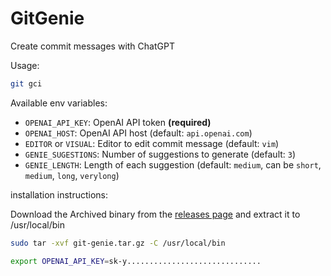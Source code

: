 # GitGenie
Create commit messages with ChatGPT

Usage:
    
```bash
git gci 
```

Available env variables:

- `OPENAI_API_KEY`: OpenAI API token **(required)**
- `OPENAI_HOST`: OpenAI API host (default: `api.openai.com`)
- `EDITOR` or `VISUAL`: Editor to edit commit message (default: `vim`)
- `GENIE_SUGESTIONS`: Number of suggestions to generate (default: `3`)
- `GENIE_LENGTH`: Length of each suggestion (default: `medium`, can be `short`, `medium`, `long`, `verylong`)

installation instructions:

Download the Archived binary from the [releases page]() and extract it to /usr/local/bin

```bash 
sudo tar -xvf git-genie.tar.gz -C /usr/local/bin

export OPENAI_API_KEY=sk-y..............................
```